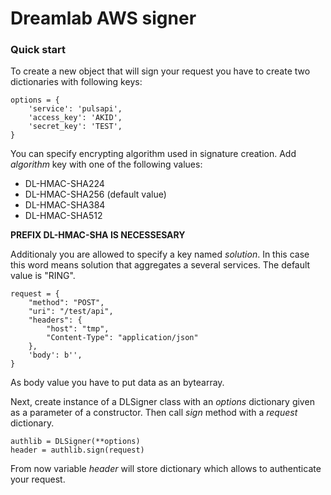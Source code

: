 # Dreamlab AWS signer

### Quick start

To create a new object that will sign your request you have to create two dictionaries with following keys:  

```
options = {
    'service': 'pulsapi',
    'access_key': 'AKID',
    'secret_key': 'TEST',
}
```

You can specify encrypting algorithm used in signature creation. 
Add *algorithm* key with one of the following values:
* DL-HMAC-SHA224
* DL-HMAC-SHA256 (default value)
* DL-HMAC-SHA384
* DL-HMAC-SHA512

**PREFIX DL-HMAC-SHA IS NECESSESARY**

Additionaly you are allowed to specify a key named *solution*. In this case
this word means solution that aggregates a several services. The default value is "RING".

```
request = {
    "method": "POST",   
    "uri": "/test/api",  
    "headers": {  
        "host": "tmp",  
        "Content-Type": "application/json"   
    },
    'body': b'',
}
```
As body value you have to put data as an bytearray.

Next, create instance of a DLSigner class with an *options* dictionary given as a parameter of a constructor.
Then call *sign* method with a *request* dictionary.
```
authlib = DLSigner(**options)
header = authlib.sign(request)
```

From now variable *header* will store dictionary which allows to authenticate your request. 
